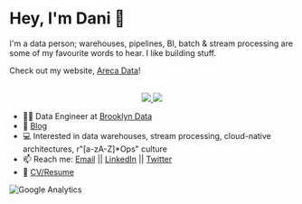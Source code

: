 # Hey, I'm Dani 🌴

I'm a data person; warehouses, pipelines, BI, batch & stream processing are some of my favourite words to hear. I like building stuff.

Check out my website, [Areca Data](https://www.arecadata.com/ "Areca Data website")!

<p align="center"><br/>
 <a href="https://www.linkedin.com/in/danthelion/">
  <img src="https://img.shields.io/badge/linkedin-Daniel%20Palma-blue?style=flat-square&logo=linkedin">
 </a>
 <a href="mailto:danivgy@gmail.com">
  <img src="https://img.shields.io/badge/Email-danivgy%40gmail.com-red?style=flat-square&logo=gmail&logoColor=white">
 </a>
</p>

- 👨‍💼 Data Engineer at [Brooklyn Data](https://brooklyndata.co/ "BDC Website")
- 💬 [Blog](https://www.arecadata.com/ "Areca Data website")
- 💻 Interested in data warehouses, stream processing, cloud-native architectures, r"[a-zA-Z]\*Ops" culture
- 📫 Reach me: [Email](mailto:danivgy@gmail.com "danivgy@gmail.com") || [LinkedIn](https://www.linkedin.com/in/danthelion/ "Daniel Palma") || [Twitter](https://twitter.com/verazelet "Daniel Palma")
- 📝 [CV/Resume](https://github.com/danthelion/resume/blob/master/out/resume.pdf "CV/Resume")

![Google Analytics](https://www.google-analytics.com/collect?v=1&cid=1&t=pageview&ec=repo&ea=open&dp=mjpitz%2Fgo-gracefully&dt=danthelion%2Fgh-profile&tid=VJBQVZJRH9)
